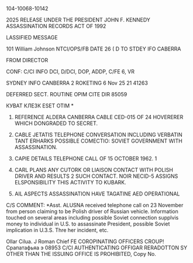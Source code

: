 104-10068-10142

2025 RELEASE UNDER THE PRESIDENT JOHN F. KENNEDY ASSASSINATION RECORDS ACT OF 1992

LASSIFIED MESSAGE

101 William Johnson
NTCI/OPS/FB
DATE 26 (
D
TO STDEY IFO CABERRA

FROM DIRECTOR

CONF: C/CI
INFO DCI, D/DCI, DOP, ADDP, C/FE 6, VR

SYDNEY INFO CANBERRA
2
ROKETING
6
Nov 25 21 41263

DEFERRED SECT.
ROUTINE
OPIM
CITE DIR 85059

КУВАТ КЛЕЗК ESET OTIM
*
1. REFERENCE ALDERA CANBERRA CABLE CED-015 OF 24 HOVERERER WHICH DONGRADED TO
SECRET.

2. CABLE JETATIS TELEPHONE CONVERSATION INCLUDING VERBATIN TANT ERHARKS POSSIBLE
COMECTIO: SOVIET GOVERNMENT WITH ASSASSINATION.

3. CAPIE DETAILS TELEPHONE CALL OF 15 OCTOBER 1962.
1
4. CARL PLANS ANY CUTORK OR LIAISON CONTACT WITH POLISH DRIVER AND RESULTS
2
SUCH CONTACT. NOIR NECID-5 ASSIGNS ELSPONSIBILITY THIS ACTIVITY TO KUBARK.

5. AIL ASPECTS ASSASSINATION HAVE TAGATINE AED OPERATIONAL

C/S COMMENT: *Asst. ALUSNA received telephone call on 23 November
from person claiming to be Polish driver of Russian vehicle. Information
touched on several areas including possible Soviet connection supplvis
money to individual in U.S. to assassinate President, possible Soviet
implication in U.3.S. Thre her incident, etc.

Ollar Cilua. J Roman
Chief FE
COROPINATING OFFICERS
CROUP!
Срапатафьяа э
08953
C/CI
AUTHENTICATING
OFFIGAR
RERADOTTON SY OTHER THAN THE ISSUING OFFICE IS PROHIBITED,
Copy No.
